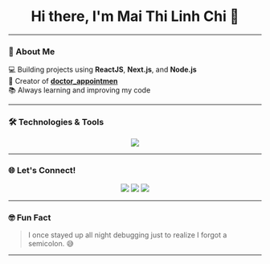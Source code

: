 <!-- Banner -->
<h1 align="center">Hi there, I'm Mai Thi Linh Chi 👋</h1>

---

### 💫 About Me
💻 Building projects using **ReactJS**, **Next.js**, and **Node.js**  
🥮 Creator of [**doctor_appointmen**](https://github.com/chimtlmtb-source/doctor_appointment)  
📚 Always learning and improving my code  

---

### 🛠️ Technologies & Tools
<p align="center">
  <img src="https://skillicons.dev/icons?i=html,css,js,react,nextjs,tailwind,nodejs,express,java,mysql,mongodb,vscode,git,github" />
</p>

---

### 🌐 Let's Connect!
<p align="center">
  <a href="https://www.linkedin.com/in/YOUR_LINKEDIN/"><img src="https://img.shields.io/badge/-LinkedIn-0A66C2?style=for-the-badge&logo=linkedin&logoColor=white" /></a>
  <a href="mailto:YOUR_EMAIL@gmail.com"><img src="https://img.shields.io/badge/-Gmail-D14836?style=for-the-badge&logo=gmail&logoColor=white" /></a>
  <a href="https://www.instagram.com/YOUR_INSTAGRAM/"><img src="https://img.shields.io/badge/-Instagram-E4405F?style=for-the-badge&logo=instagram&logoColor=white" /></a>
</p>

---

### 🤓 Fun Fact
> I once stayed up all night debugging just to realize I forgot a semicolon. 😅  

---

